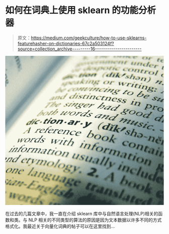 # 如何在词典上使用 sklearn 的功能分析器

> 原文：<https://medium.com/geekculture/how-to-use-sklearns-featurehasher-on-dictionaries-67c2a503124f?source=collection_archive---------16----------------------->

![](img/dc66f4ebfe29a65c2d37be6a1287e720.png)

在过去的几篇文章中，我一直在介绍 sklearn 库中与自然语言处理(NLP)相关的函数和类。与 NLP 相关的不同类型的算法的原因是因为文本数据以许多不同的方式格式化。我最近关于向量化词典的帖子可以在这里找到…